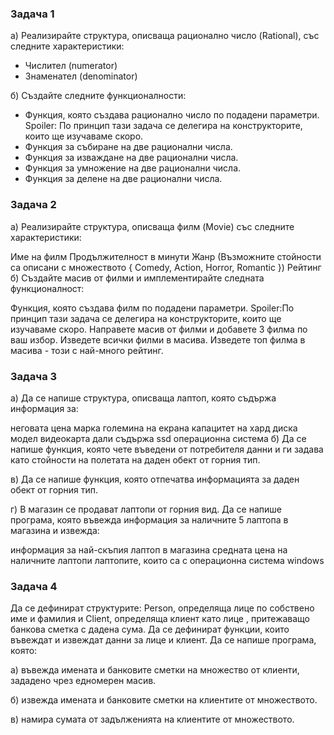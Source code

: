 ### Задача 1

а) Реализирайте структура, описваща рационално число (Rational), със следните характеристики:

- Числител (numerator)
- Знаменател (denominator)
  
б) Създайте следните функционалности:

- Функция, която създава рационално число по подадени параметри.
  Spoiler: По принцип тази задача се делегира на конструкторите, които ще изучаваме скоро.
- Функция за събиране на две рационални числа.
- Функция за изваждане на две рационални числа.
- Функция за умножение на две рационални числа.
- Функция за делене на две рационални числа.

### Задача 2 

а) Реализирайте структура, описваща филм (Movie) със следните характеристики:

Име на филм
Продължителност в минути
Жанр (Възможните стойности са описани с 
множеството { Comedy, Action, Horror, Romantic })
Рейтинг
б) Създайте масив от филми и имплементирайте следната функционалност:

Функция, която създава филм по подадени параметри. 
Spoiler:По принцип тази задача се делегира на конструкторите,
които ще изучаваме скоро.
Направете масив от филми и добавете 3 филма по ваш избор.
Изведете всички филми в масива.
Изведете топ филма в масива - този с най-много рейтинг.

### Задача 3 
а) Да се напише структура, описваща лаптоп, която съдържа информация за:

неговата цена
марка
големина на екрана
капацитет на хард диска
модел видеокарта
дали съдържа ssd
операционна система
б) Да се напише функция, която чете въведени от потребителя данни и 
ги задава като стойности на полетата на даден обект от горния тип.

в) Да се напише функция, която отпечатва информацията за даден обект от горния тип.

г) В магазин се продават лаптопи от горния вид. Да се напише програма,
която въвежда информация за наличните 5 лаптопа в магазина и извежда:

информация за най-скъпия лаптоп в магазина
средната цена на наличните лаптопи
лаптопите, които са с операционна система windows

### Задача 4 
Да се дефинират структурите: Person, определяща лице по собствено име и фамилия и Client,
определяща клиент като лице , притежаващо банкова сметка с дадена сума.
Да се дефинират функции, които въвеждат и извеждат данни за лице и клиент.
Да се напише програма, която:

а) въвежда имената и банковите сметки на множество от клиенти, зададено чрез едномерен масив.

б) извежда имената и банковите сметки на клиентите от множеството.

в) намира сумата от задълженията на клиентите от множеството.


